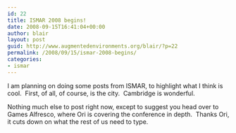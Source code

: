 ```yaml
---
id: 22
title: ISMAR 2008 begins!
date: 2008-09-15T16:41:04+00:00
author: blair
layout: post
guid: http://www.augmentedenvironments.org/blair/?p=22
permalink: /2008/09/15/ismar-2008-begins/
categories:
- ismar
---
```


I am planning on doing some posts from ISMAR, to highlight what I think is cool.  First, of all, of course, is the city.  Cambridge is wonderful.

Nothing much else to post right now, except to suggest you head over to Games Alfresco, where Ori is covering the conference in depth.  Thanks Ori, it cuts down on what the rest of us need to type.
